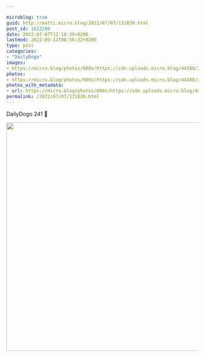 ```yaml
---

microblog: true
guid: http://matti.micro.blog/2022/07/07/131839.html
post_id: 1612280
date: 2022-07-07T12:18:39+0200
lastmod: 2022-09-12T08:56:22+0200
type: post
categories:
- "DailyDogo"
images:
- https://micro.blog/photos/600x/https://cdn.uploads.micro.blog/44388/2022/b8f57411f7.jpg
photos:
- https://micro.blog/photos/600x/https://cdn.uploads.micro.blog/44388/2022/b8f57411f7.jpg
photos_with_metadata:
- url: https://micro.blog/photos/600x/https://cdn.uploads.micro.blog/44388/2022/b8f57411f7.jpg
permalink: /2022/07/07/131839.html
---
```

DailyDogo 241 🐶

<img src="/media/uploads/2022/b8f57411f7.jpg" width="600" height="600" alt="" />
